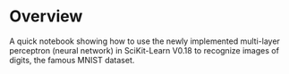 # Overview
A quick notebook showing how to use the newly implemented multi-layer perceptron (neural network) in SciKit-Learn V0.18 to recognize images of digits, the famous MNIST dataset.
